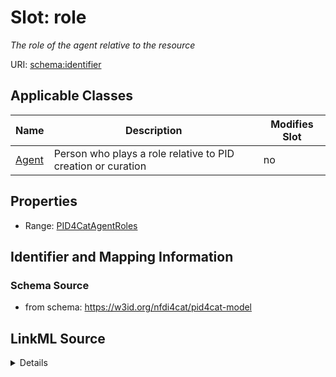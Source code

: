 # Slot: role


_The role of the agent relative to the resource_



URI: [schema:identifier](http://schema.org/identifier)



<!-- no inheritance hierarchy -->




## Applicable Classes

| Name | Description | Modifies Slot |
| --- | --- | --- |
[Agent](Agent.md) | Person who plays a role relative to PID creation or curation |  no  |







## Properties

* Range: [PID4CatAgentRoles](PID4CatAgentRoles.md)





## Identifier and Mapping Information







### Schema Source


* from schema: https://w3id.org/nfdi4cat/pid4cat-model




## LinkML Source

<details>
```yaml
name: role
description: The role of the agent relative to the resource
from_schema: https://w3id.org/nfdi4cat/pid4cat-model
rank: 1000
slot_uri: schema:identifier
alias: role
domain_of:
- Agent
range: PID4CatAgentRoles

```
</details>